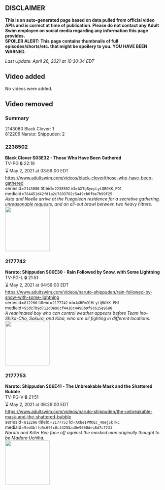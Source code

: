 ## DISCLAIMER
**This is an auto-generated page based on data pulled from official video APIs and is correct at time of publication. Please do not contact any Adult Swim employee on social media regarding any information this page provides.**  
**SPOILER ALERT: This page contains thumbnails of full episodes/shorts/etc. that might be spoilery to you. YOU HAVE BEEN WARNED.**  

_Last Update: April 26, 2021 at 10:30:34 EDT_
## Video added
No videos were added.  
## Video removed
### Summary
2143080 Black Clover: 1  
812206 Naruto: Shippuden: 2  
### 2238502
**Black Clover S03E32 - Those Who Have Been Gathered**  
TV-PG 🔒 22:19  
⌛ May 2, 2021 at 03:59:00 EDT  
https://www.adultswim.com/videos/black-clover/those-who-have-been-gathered  
seriesid=`2143080` titleid=`2238502` id=`AXTgBynpLyLQBOXK_PO1` mediaid=`764451d42fd1a2c7893702c5a49cb6fbe7b99f25`  
_Asta and Noelle arrive at the Fuegoleon residence for a secretive gathering, unreasonable requests, and an all-out brawl between two heavy hitters._  
<a href="https://media.cdn.adultswim.com/uploads/20200930/thumbnails/2_209301319571-BlackClover_134.jpg"><img src="https://media.cdn.adultswim.com/uploads/20200930/thumbnails/2_209301319571-BlackClover_134.jpg" height="144px" /></a>
### 2177742
**Naruto: Shippuden S06E30 - Rain Followed by Snow, with Some Lightning**  
TV-PG-L 🔒 21:51  
⌛ May 2, 2021 at 04:59:00 EDT  
https://www.adultswim.com/videos/naruto-shippuden/rain-followed-by-snow-with-some-lightning  
seriesid=`812206` titleid=`2177742` id=`AXRPm91MLyLQBOXK_PM1` mediaid=`95dc7b9d712d0e96cf4410c4490b9f9c615e9688`  
_A reanimated boy who can control weather appears before Team Ino-Shika-Cho, Sakura, and Kiba, who are all fighting in different locations._  
<a href="https://media.cdn.adultswim.com/uploads/20200902/thumbnails/2_20921217266-narutoshippuden_313_RainFollowedBy.jpg"><img src="https://media.cdn.adultswim.com/uploads/20200902/thumbnails/2_20921217266-narutoshippuden_313_RainFollowedBy.jpg" height="144px" /></a>
### 2177753
**Naruto: Shippuden S06E41 - The Unbreakable Mask and the Shattered Bubble**  
TV-PG-V 🔒 21:51  
⌛ May 2, 2021 at 06:29:00 EDT  
https://www.adultswim.com/videos/naruto-shippuden/the-unbreakable-mask-and-the-shattered-bubble  
seriesid=`812206` titleid=`2177753` id=`AXbeIPMOQJ_4Uej5kTkC` mediaid=`9ed3bffd5c69fc0c34255ad0e9650dec8d7c7231`  
_Naruto and Killer Bee face off against the masked man originally thought to be Madara Uchiha._  
<a href="https://media.cdn.adultswim.com/uploads/20210107/thumbnails/2_21171334242-NarutoShippuden_324_UnbreakableMask.jpg"><img src="https://media.cdn.adultswim.com/uploads/20210107/thumbnails/2_21171334242-NarutoShippuden_324_UnbreakableMask.jpg" height="144px" /></a>
